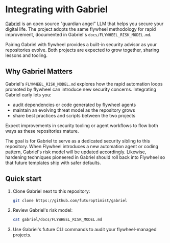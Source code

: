 # Integrating with Gabriel

[Gabriel](https://github.com/futuroptimist/gabriel) is an open source "guardian angel" LLM that helps you secure your digital life. The project adopts the same flywheel methodology for rapid improvement, documented in Gabriel's `docs/FLYWHEEL_RISK_MODEL.md`.

Pairing Gabriel with flywheel provides a built-in security advisor as your repositories evolve. Both projects are expected to grow together, sharing lessons and tooling.

## Why Gabriel Matters

Gabriel's `FLYWHEEL_RISK_MODEL.md` explores how the rapid automation loops promoted by flywheel can introduce new security concerns. Integrating Gabriel early lets you:

- audit dependencies or code generated by flywheel agents
- maintain an evolving threat model as the repository grows
- share best practices and scripts between the two projects

Expect improvements in security tooling or agent workflows to flow both ways as these repositories mature.

The goal is for Gabriel to serve as a dedicated security sibling to this repository. When Flywheel introduces a new automation agent or coding pattern, Gabriel's risk model will be updated accordingly. Likewise, hardening techniques pioneered in Gabriel should roll back into Flywheel so that future templates ship with safer defaults.

## Quick start

1. Clone Gabriel next to this repository:
   ```bash
   git clone https://github.com/futuroptimist/gabriel
   ```
2. Review Gabriel's risk model:
   ```bash
   cat gabriel/docs/FLYWHEEL_RISK_MODEL.md
   ```
3. Use Gabriel's future CLI commands to audit your flywheel-managed projects.
